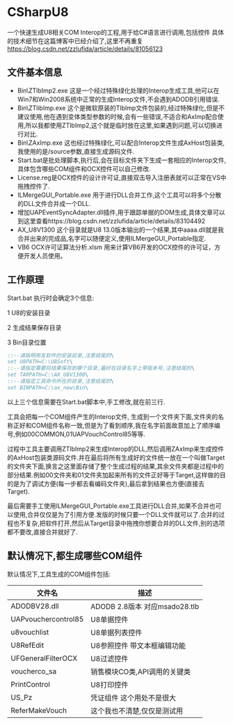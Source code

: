 # CSharpU8
一个快速生成U8相关COM Interop的工程,用于给C#语言进行调用,包括控件
具体的技术细节在这篇博客中已经介绍了,这里不再重复
https://blog.csdn.net/zzlufida/article/details/81056123
## 文件基本信息
 - Bin\ZTlbImp2.exe 这是一个经过特殊绿化处理的Interop生成工具,他可以在Win7和Win2008系统中正常的生成Interop文件,不会遇到ADODB引用错误.
- Bin\ZTlibImp.exe 这个是微软原装的TlbImp文件包装的,经过特殊绿化,但是不建议使用,他在遇到变体类型参数的时候,会有一些错误,不适合和AxImp配合使用,所以我都使用ZTlbImp2,这个就是临时放在这里,如果遇到问题,可以切换进行对比.
 - Bin\ZAxImp.exe 这也经过特殊绿化,可以配合Interop文件生成AxHost包装类,我使用的是/source参数,直接生成源码文件.
 - Start.bat是批处理脚本,执行后,会在目标文件夹下生成一套相应的Interop文件,具体包含哪些COM组件和OCX控件可以自己修改.
 - License.reg是OCX控件的设计许可证,直接双击导入注册表就可以正常在VS中拖拽控件了.
 - ILMergeGUI_Portable.exe 用于进行DLL合并工作,这个工具可以将多个分散的DLL文件合并成一个DLL.
 - 增加UAPEventSyncAdapter.dll插件,用于跟踪单据的DOM生成,具体文章可以到这里查看https://blog.csdn.net/zzlufida/article/details/83104492
 - AX_U8V1300 这个目录就是U8 13.0版本输出的一个结果,其中aaaa.dll就是我合并出来的完成品,名字可以随便定义,使用ILMergeGUI_Portable指定.
 - VB6 OCX许可证算法分析.xlsm 用来计算VB6开发的OCX控件的许可证，方便开发人员使用。
 ## 工作原理
 Start.bat 执行时会确定3个信息:
 
 1 U8的安装目录
 
 2 生成结果保存目录
 
 3 Bin目录位置
 
 ```bat
::--请指明用友软件的安装目录,注意结尾的\
set U8PATH=C:\U8Soft\
::--请指定需要将结果保存到哪个目录,最好在目录名字上带版本号,注意结尾的\
set TARPATH=C:\AX_U8V1300\
::--请指定工具命令所在的目录,注意结尾的\
set BINPATH=C:\ax_new\Bin\
 ```
 
 以上三个信息需要在Start.bat脚本中,手工修改,就在前三行.
 
工具会把每一个COM组件产生的Interop文件, 生成到一个文件夹下面,文件夹的名称正好和COM组件名称一致,但是为了看到顺序,我在名字前面故意加上了顺序编号,例如00COMMON,01UAPVouchControl85等等.
 
 过程中工具主要调用ZTlbImp2来生成Interop的DLL,然后调用ZAxImp来生成控件的AxHost包装类源码文件.并在最后将所有生成好的文件统一放在一个叫做Target的文件夹下面,换言之这里面存储了整个生成过程的结果,其余文件夹都是过程中的部分结果.例如00文件夹和01文件夹加起来所有的文件正好等于Target,这样做的目的是为了调试方便(每一步都去看编码文件夹),最后拿到结果也方便(直接去Target).
 
 最后需要手工使用ILMergeGUI_Portable.exe工具进行DLL合并,如果不合并也可以使用,合并仅仅是为了引用方便.发版的时候只要一个DLL文件就可以了.合并的过程也不复杂,把软件打开,然后从Target目录中拖拽你想要合并的DLL文件,别的选项都不要改,直接合并就好了.
 
 ## 默认情况下,都生成哪些COM组件
 默认情况下,工具生成的COM组件包括:
 
| 文件名 | 描述 |
| -------- |-------- |
|ADODBV28.dll|ADODB 2.8版本 对应msado28.tlb|
|UAPvouchercontrol85| U8单据控件|
|u8vouchlist| U8单据列表控件|
|U8RefEdit| U8参照控件 带文本框编辑功能|
|UFGeneralFilterOCX|  U8过滤控件|
|voucherco_sa|销售模块CO类,API调用的关键类|
| PrintControl|U8打印控件|
|US_Pz|凭证组件 这个用处不是很大|
|ReferMakeVouch|这个我也不清楚,仅仅是测试用|
 
 
